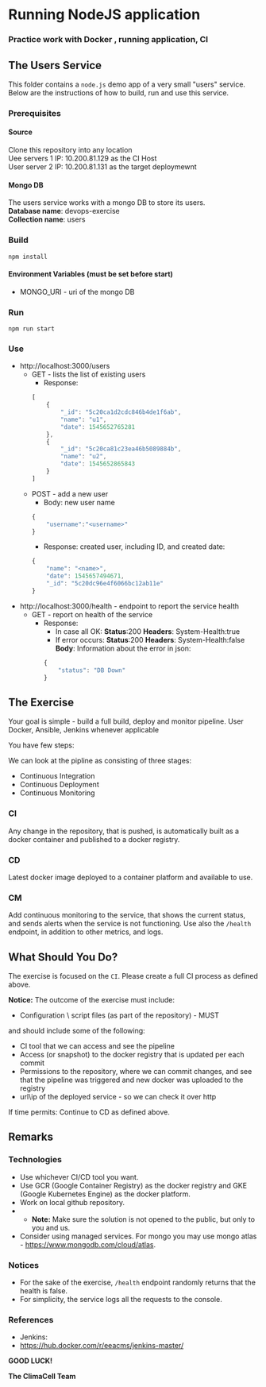 # Running NodeJS application

### Practice work with Docker , running application, CI 

## The Users Service

This folder contains a `node.js` demo app of a very small "users" service.
Below are the instructions of how to build, run and use this service.

### Prerequisites

#### Source 
Clone this repository into any location<br>
Uee servers 1 IP: 10.200.81.129 as the CI Host <BR>
User server 2 IP: 10.200.81.131 as the target deploymewnt <BR>


#### Mongo DB
The users service works with a mongo DB to store its users.<BR>
**Database name**: devops-exercise<BR>
**Collection name**: users<BR>

### Build

   `npm install`

#### Environment Variables (must be set before start)

* MONGO_URI - uri of the mongo DB

### Run
   
   `npm run start`

### Use

* http://localhost:3000/users
    * GET - lists the list of existing users
        * Response:
        ```javascript
        [
            {
                "_id": "5c20ca1d2cdc846b4de1f6ab",
                "name": "u1",
                "date": 1545652765281
            },
            {
                "_id": "5c20ca81c23ea46b5089884b",
                "name": "u2",
                "date": 1545652865843
            }
        ]
        ```
    * POST - add a new user
        * Body: new user name
        ```javascript
        {
            "username":"<username>"
        }
        ```
        * Response: created user, including ID, and created date:
        ```javascript
        {
            "name": "<name>",
            "date": 1545657494671,
            "_id": "5c20dc96e4f6066bc12ab11e"
        }
        ```
* http://localhost:3000/health - endpoint to report the service health
    * GET - report on health of the service
        * Response:
            * In case all OK:
            **Status**:200
            **Headers**: System-Health:true
            * If error occurs:
            **Status**:200
            **Headers**: System-Health:false
            **Body**: Information about the error in json:
            ```javascript
            {
                "status": "DB Down"
            }
            ```

## The Exercise

Your goal is simple - build a full build, deploy and monitor pipeline. 
User Docker, Ansible, Jenkins whenever applicable 

You have few steps: 

We can look at the pipline as consisting of three stages:

* Continuous Integration
* Continuous Deployment
* Continuous Monitoring

### CI

Any change in the repository, that is pushed, is automatically built as a docker container and published to a docker registry.

### CD

Latest docker image deployed to a container platform and available to use.

### CM

Add continuous monitoring to the service, that shows the current status, and sends alerts when the service is not functioning.
Use also the `/health` endpoint, in addition to other metrics, and logs.

## What Should You Do?
The exercise is focused on the `CI`. Please create a full CI process as defined above.

**Notice:** The outcome of the exercise must include:
* Configuration \ script files (as part of the repository) - MUST

and should include some of the following:
* CI tool that we can access and see the pipeline
* Access (or snapshot) to the docker registry that is updated per each commit
* Permissions to the repository, where we can commit changes, and see that the pipeline was triggered and new docker was uploaded to the registry
* url\ip of the deployed service - so we can check it over http

If time permits:
Continue to CD as defined above.

## Remarks

### Technologies

* Use whichever CI/CD tool you want.
* Use GCR (Google Container Registry) as the docker registry and GKE (Google Kubernetes Engine) as the docker platform.
* Work on local github repository.
* * **Note:** Make sure the solution is not opened to the public, but only to you and us.
* Consider using managed services. For mongo you may use mongo atlas - https://www.mongodb.com/cloud/atlas.

### Notices

* For the sake of the exercise, `/health` endpoint randomly returns that the health is false.
* For simplicity, the service logs all the requests to the console.


### References 

* Jenkins: 
* https://hub.docker.com/r/eeacms/jenkins-master/


**GOOD LUCK!**

**The ClimaCell Team**
